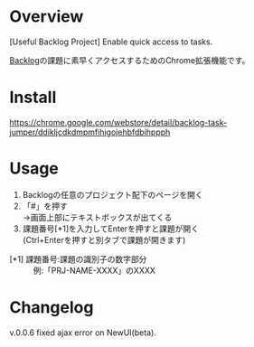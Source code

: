 # Overview
[Useful Backlog Project] Enable quick access to tasks.

[Backlog](http://www.backlog.jp/)の課題に素早くアクセスするためのChrome拡張機能です。

# Install
https://chrome.google.com/webstore/detail/backlog-task-jumper/ddikljcdkdmpmfihigojehbfdbihppph

# Usage
1. Backlogの任意のプロジェクト配下のページを開く
2. 「#」を押す  
→画面上部にテキストボックスが出てくる
3. 課題番号[*1]を入力してEnterを押すと課題が開く  
(Ctrl+Enterを押すと別タブで課題が開きます)

[*1] 課題番号:課題の識別子の数字部分  
　　　例:「PRJ-NAME-XXXX」のXXXX

# Changelog
v.0.0.6 fixed ajax error on NewUI(beta).
